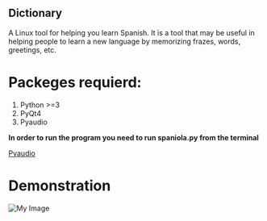 ## Dictionary

 A Linux tool for helping you learn Spanish. It is a tool that may be useful in helping people 
to learn a new language by memorizing frazes, words, greetings, etc.

# Packeges requierd:

  1. Python >=3
  2. PyQt4
  3. Pyaudio 

**In order to run the program you need to run spaniola.py from the terminal**


[Pyaudio](https://people.csail.mit.edu/hubert/pyaudio/)

# Demonstration

![My Image](https://github.com/cristiangabor/dictionary/blob/master/demonstration/demo.gif)
